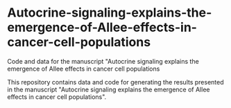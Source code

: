 # Autocrine-signaling-explains-the-emergence-of-Allee-effects-in-cancer-cell-populations
Code and data for the manuscript "Autocrine signaling explains the emergence of Allee effects in cancer cell populations

This repository contains data and code for generating the results presented in the manuscript "Autocrine signaling explains the emergence of Allee effects in cancer cell populations". 
